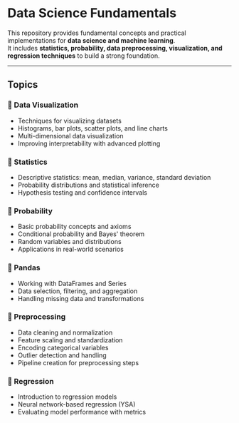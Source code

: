 # Data Science Fundamentals

This repository provides fundamental concepts and practical implementations for **data science and machine learning**.  
It includes **statistics, probability, data preprocessing, visualization, and regression techniques** to build a strong foundation.

---

## Topics

### 🔹 Data Visualization
- Techniques for visualizing datasets  
- Histograms, bar plots, scatter plots, and line charts  
- Multi-dimensional data visualization  
- Improving interpretability with advanced plotting  

### 🔹 Statistics
- Descriptive statistics: mean, median, variance, standard deviation  
- Probability distributions and statistical inference  
- Hypothesis testing and confidence intervals  

### 🔹 Probability
- Basic probability concepts and axioms  
- Conditional probability and Bayes' theorem  
- Random variables and distributions  
- Applications in real-world scenarios  

### 🔹 Pandas
- Working with DataFrames and Series  
- Data selection, filtering, and aggregation  
- Handling missing data and transformations  

### 🔹 Preprocessing
- Data cleaning and normalization  
- Feature scaling and standardization  
- Encoding categorical variables  
- Outlier detection and handling  
- Pipeline creation for preprocessing steps  

### 🔹 Regression
- Introduction to regression models  
- Neural network-based regression (YSA)  
- Evaluating model performance with metrics  
